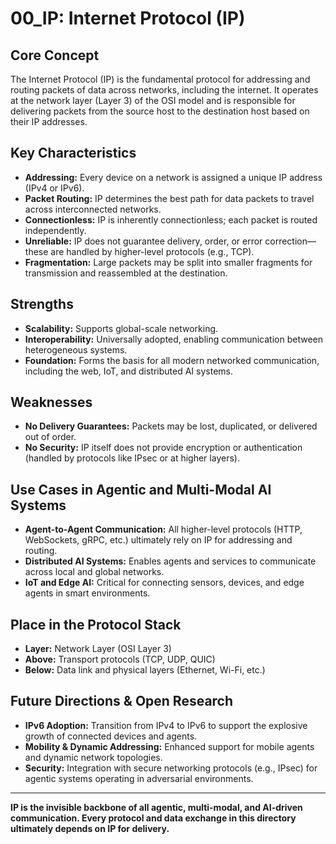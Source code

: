 # 00_IP: Internet Protocol (IP)

## Core Concept

The Internet Protocol (IP) is the fundamental protocol for addressing and routing packets of data across networks, including the internet. It operates at the network layer (Layer 3) of the OSI model and is responsible for delivering packets from the source host to the destination host based on their IP addresses.

## Key Characteristics

- **Addressing:** Every device on a network is assigned a unique IP address (IPv4 or IPv6).
- **Packet Routing:** IP determines the best path for data packets to travel across interconnected networks.
- **Connectionless:** IP is inherently connectionless; each packet is routed independently.
- **Unreliable:** IP does not guarantee delivery, order, or error correction—these are handled by higher-level protocols (e.g., TCP).
- **Fragmentation:** Large packets may be split into smaller fragments for transmission and reassembled at the destination.

## Strengths

- **Scalability:** Supports global-scale networking.
- **Interoperability:** Universally adopted, enabling communication between heterogeneous systems.
- **Foundation:** Forms the basis for all modern networked communication, including the web, IoT, and distributed AI systems.

## Weaknesses

- **No Delivery Guarantees:** Packets may be lost, duplicated, or delivered out of order.
- **No Security:** IP itself does not provide encryption or authentication (handled by protocols like IPsec or at higher layers).

## Use Cases in Agentic and Multi-Modal AI Systems

- **Agent-to-Agent Communication:** All higher-level protocols (HTTP, WebSockets, gRPC, etc.) ultimately rely on IP for addressing and routing.
- **Distributed AI Systems:** Enables agents and services to communicate across local and global networks.
- **IoT and Edge AI:** Critical for connecting sensors, devices, and edge agents in smart environments.

## Place in the Protocol Stack

- **Layer:** Network Layer (OSI Layer 3)
- **Above:** Transport protocols (TCP, UDP, QUIC)
- **Below:** Data link and physical layers (Ethernet, Wi-Fi, etc.)

## Future Directions & Open Research

- **IPv6 Adoption:** Transition from IPv4 to IPv6 to support the explosive growth of connected devices and agents.
- **Mobility & Dynamic Addressing:** Enhanced support for mobile agents and dynamic network topologies.
- **Security:** Integration with secure networking protocols (e.g., IPsec) for agentic systems operating in adversarial environments.

---

**IP is the invisible backbone of all agentic, multi-modal, and AI-driven communication. Every protocol and data exchange in this directory ultimately depends on IP for delivery.**
